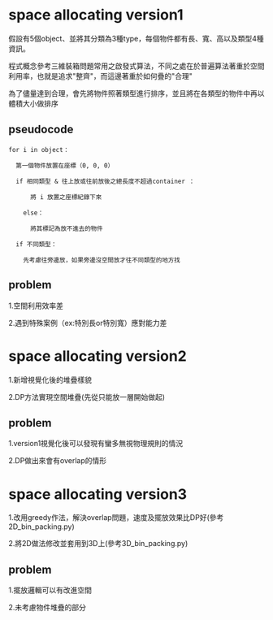 # space allocating version1

假設有5個object、並將其分類為3種type，每個物件都有長、寬、高以及類型4種資訊。

程式概念參考三維裝箱問題常用之啟發式算法，不同之處在於普遍算法著重於空間利用率，也就是追求"整齊"，而這邊著重於如何疊的"合理"

為了儘量達到合理，會先將物件照著類型進行排序，並且將在各類型的物件中再以體積大小做排序

## pseudocode

    for i in object：
    
      第一個物件放置在座標（0, 0, 0）
      
      if 相同類型 & 往上放或往前放後之總長度不超過container ：
        
          將 i 放置之座標紀錄下來
          
        else：
        
          將其標記為放不進去的物件
          
      if 不同類型：
      
        先考慮往旁邊放，如果旁邊沒空間放才往不同類型的地方找


## problem

1.空間利用效率差

2.遇到特殊案例（ex:特別長or特別寬）應對能力差

# space allocating version2
1.新增視覺化後的堆疊樣貌

2.DP方法實現空間堆疊(先從只能放一層開始做起)

## problem
1.version1視覺化後可以發現有蠻多無視物理規則的情況

2.DP做出來會有overlap的情形


# space allocating version3
1.改用greedy作法，解決overlap問題，速度及擺放效果比DP好(參考2D_bin_packing.py)

2.將2D做法修改並套用到3D上(參考3D_bin_packing.py)

## problem
1.擺放邏輯可以有改進空間

2.未考慮物件堆疊的部分

